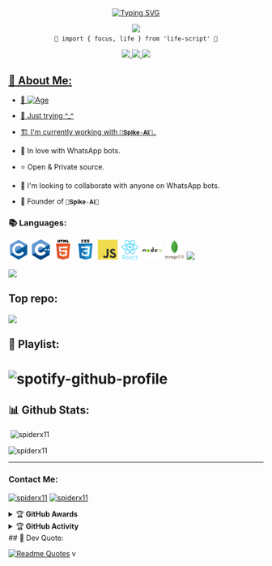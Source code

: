 ## <!-- Typing SVG -->
<p align="center">
    <a href="https://git.io/J0hKr">
        <img
        src="https://readme-typing-svg.herokuapp.com?font=Courgette&size=30&color=1B961A&lines=AssalamAlaikum%F0%9F%91%8B"
            alt="Typing SVG"
        />
    </a>
</p>
    <p align="center"><img src="https://images.wallpapersden.com/image/download/dreaming-of-space-while-looking-at-shooting-stars_bWlpaW6UmZqaraWkpJRnamtlrWZrZWU.jpg"/>
    </br><code>🦈 import { focus, life } from 'life-script' 🦈</code>
</p>

<p align="center">
  <a href="https://github.com/spiderx11/spiderx11.git">
    <img src="https://komarev.com/ghpvc/?username=spiderx11&label=Profile%20views&color=ff69b4&label=Profile+Views&style=flat">

  </a>
  <a href="https://github.com/spiderx11?tab=stars">
    <img src="https://img.shields.io/github/stars/spiderx11?color=ff69b4&label=Stargazers&style=flat">

  </a>
  <a href="https://github.com/https://github.com/spiderx11?tab=followers">
    <img src="https://img.shields.io/github/followers/spiderx11?color=ff69b4&label=Followers&style=flat">

## 🙂 About Me:

- 🌠 ![Age](https://img.shields.io/badge/age-20-green)

- 🎋 Just trying ^_^

- 🏗 I'm currently working with [`🍃𝐒𝐩𝐢𝐤𝐞-𝐀𝐢🍃.`](https://github.com/spiderx11/sp...e)

- 🚀 In love with WhatsApp bots.

- ⭐ Open & Private source.

- 👥 I'm looking to collaborate with anyone on WhatsApp bots. 

- 👑 Founder of `🍃𝐒𝐩𝐢𝐤𝐞-𝐀𝐢🍃`

 ### 📚 Languages:

<code><img height="40" src="https://raw.githubusercontent.com/devicons/devicon/master/icons/c/c-original.svg"></code>
<code><img height="40" src="https://raw.githubusercontent.com/devicons/devicon/master/icons/cplusplus/cplusplus-original.svg"></code>
<code><img height="40" src="https://raw.githubusercontent.com/devicons/devicon/master/icons/html5/html5-original-wordmark.svg"></code>
<code><img height="40" src="https://raw.githubusercontent.com/devicons/devicon/master/icons/css3/css3-original-wordmark.svg"></code>
<code><img height="40" src="https://raw.githubusercontent.com/devicons/devicon/master/icons/javascript/javascript-original.svg"></code>
<code><img height="40" src="https://raw.githubusercontent.com/devicons/devicon/master/icons/react/react-original-wordmark.svg"></code>
<code><img height="40" src="https://raw.githubusercontent.com/devicons/devicon/master/icons/nodejs/nodejs-original-wordmark.svg"></code>
<code><img height="40" src="https://raw.githubusercontent.com/devicons/devicon/master/icons/mongodb/mongodb-original-wordmark.svg"></code>
<code><img height="40" src="https://www.vectorlogo.zone/logos/git-scm/git-scm-icon.svg"></code>



<a href="https://github.com/Shubhamrawat5">
  <img align="center" src="https://github-readme-stats.vercel.app/api/top-langs/?username=spiderx11&theme=dark" />
</a>
     
## Top repo: 
  <a href="https://github.com/spiderx11/spiket">
 <img align="center" src="https://github-readme-stats.vercel.app/api/pin/?username=spiderx11&repo=Kakashi&theme=dark" />
</a>
  
## 🎵 Playlist:

# ![spotify-github-profile](https://spotify-github-profile.vercel.app/api/view.svg?uid=31uvmmzcziwpr5jcmugzmjgujbhu&redirect=true][https://spotify-github-profile.vercel.app/api/view.svg?uid=31uvmmzcziwpr5jcmugzmjgujbhu&cover_image=true&theme=compact&show_offline=false&background_color=121212)    
          

      
## 📊 Github Stats:

<p>&nbsp;<img align="center" src="https://github-readme-stats.vercel.app/api?username=spiderx11&show_icons=true&theme=highcontrast" alt="spiderx11" /></p>

<p><img align="center" src="https://github-readme-streak-stats.herokuapp.com/?user=spiderx11&theme=highcontrast" alt="spiderx11" /></p>
</details>

---
<h3 align="left">Contact Me:</h3>
<p align="left">
<a href="https://www.instagram.com/__texas_finest/" target="blank"><img align="center" src="https://cdn.jsdelivr.net/npm/simple-icons@3.0.1/icons/instagram.svg" alt="spiderx11" height="30" width="40" /></a>
<a href="https://www.reddit.com/user/spiderx11" target="blank"><img align="center" src="https://cdn.jsdelivr.net/npm/simple-icons@3.0.1/icons/reddit.svg" alt="spiderx11" height="30" width="40" /></a>
</p>

<details>
    <summary>&#127942 <b>GitHub Awards</b></summary><br/>

![Github Trophy](https://github-profile-trophy.vercel.app/?username=spiderx11)

</details>

<details>
    <summary>&#127942 <b>GitHub Activity</b></summary><br/>

![Metrics](https://metrics.lecoq.io/spiderx11?template=classic&followup=1&isocalendar=1&languages=1&isocalendar.duration=half-year&config.timezone=KenyaStandardTime%2FIstanbul)

[![News](https://github-readme-stats.vercel.app/api/pin/?username=spiderx11&theme=highcontrast&repo=spike)](https://github.com/spiderx11/spike)

</details>
## 🔰 Dev Quote:

[![Readme Quotes](https://quotes-github-readme.vercel.app/api?type=horizontal&theme=light)](https://github.com/piyushsuthar/github-readme-quotes)
v
